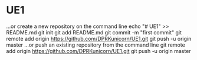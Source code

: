 # UE1
…or create a new repository on the command line
echo "# UE1" >> README.md
git init
git add README.md
git commit -m "first commit"
git remote add origin https://github.com/DPRKunicorn/UE1.git
git push -u origin master
…or push an existing repository from the command line
git remote add origin https://github.com/DPRKunicorn/UE1.git
git push -u origin master
